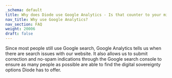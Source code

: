 ```yaml
---
_schema: default
title: Why does Diode use Google Analytics - Is that counter to your mission?
nav_title: Why use Google Analytics?
nav_section: FAQ
weight: 20006
draft: false
---
```

Since most people still use Google search, Google Analytics tells us when there are search issues with our website. It also allows us to submit correction and no-spam indications through the Google search console to ensure as many people as possible are able to find the digital sovereignty options Diode has to offer.